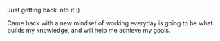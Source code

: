 Just getting back into it :)

Came back with a new mindset of working everyday is
going to be what builds my knowledge, and will help me achieve
my goals.
